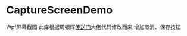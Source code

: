 # CaptureScreenDemo
Wpf屏幕截图
此库根据周银辉[传送门][1]大佬代码修改而来
增加取消、保存按钮


  [1]: https://www.cnblogs.com/zhouyinhui/archive/2010/08/20/1804762.html
